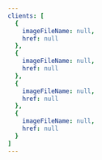 ```yaml
---
clients: [
  {
    imageFileName: null,
    href: null
  },
  {
    imageFileName: null,
    href: null
  },
  {
    imageFileName: null,
    href: null
  },
  {
    imageFileName: null,
    href: null
  }
]
---
```

